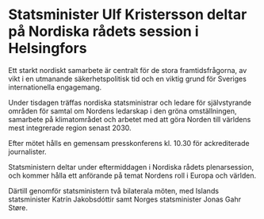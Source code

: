 # Statsminister Ulf Kristersson deltar på Nordiska rådets session i Helsingfors

Ett starkt nordiskt samarbete är centralt för de stora framtidsfrågorna, av vikt i en utmanande säkerhetspolitisk tid och en viktig grund för Sveriges internationella engagemang.

Under tisdagen träffas nordiska statsministrar och ledare för självstyrande områden för samtal om Nordens ledarskap i den gröna omställningen, samarbete på klimatområdet och arbetet med att göra Norden till världens mest integrerade region senast 2030.

Efter mötet hålls en gemensam presskonferens kl. 10.30 för ackrediterade journalister.

Statsministern deltar under eftermiddagen i Nordiska rådets plenarsession, och kommer hålla ett anförande på temat Nordens roll i Europa och världen.

Därtill genomför statsministern två bilaterala möten, med Islands statsminister Katrín Jakobsdóttir samt Norges statsminister Jonas Gahr Støre.
